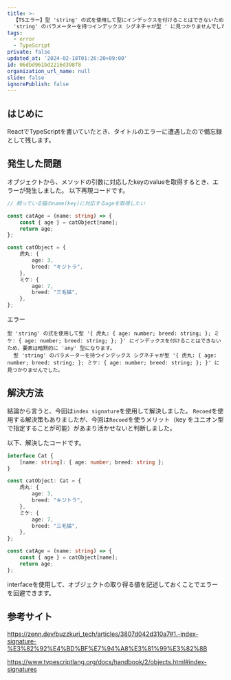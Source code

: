 ```yaml
---
title: >-
  【TSエラー】型 'string' の式を使用して型にインデックスを付けることはできないため、要素は暗黙的に 'any' 型になります。   型
  'string' のパラメーターを持つインデックス シグネチャが型 ' に見つかりませんでした。
tags:
  - error
  - TypeScript
private: false
updated_at: '2024-02-18T01:26:20+09:00'
id: 06dbd961bd2216d398f8
organization_url_name: null
slide: false
ignorePublish: false
---
```

## はじめに

ReactでTypeScriptを書いていたとき、タイトルのエラーに遭遇したので備忘録として残します。

## 発生した問題

オブジェクトから、メソッドの引数に対応したkeyのvalueを取得するとき、エラーが発生しました。
以下再現コードです。

```ts
// 飼っている猫のname(key)に対応するageを取得したい

const catAge = (name: string) => {
    const { age } = catObject[name];
    return age;
};

const catObject = {
    虎丸: {
        age: 3,
        breed: "キジトラ",
    },
    ミケ: {
        age: 7,
        breed: "三毛猫",
    },
};
```
エラー
```
型 'string' の式を使用して型 '{ 虎丸: { age: number; breed: string; }; ミケ: { age: number; breed: string; }; }' にインデックスを付けることはできないため、要素は暗黙的に 'any' 型になります。
  型 'string' のパラメーターを持つインデックス シグネチャが型 '{ 虎丸: { age: number; breed: string; }; ミケ: { age: number; breed: string; }; }' に見つかりませんでした。
```

## 解決方法
結論から言うと、今回は`index signature`を使用して解決しました。
`Recoed`を使用する解決策もありましたが、今回は`Recoed`を使うメリット（key をユニオン型で指定することが可能）があまり活かせないと判断しました。

以下、解決したコードです。
```ts
interface Cat {
    [name: string]: { age: number; breed: string };
}

const catObject: Cat = {
    虎丸: {
        age: 3,
        breed: "キジトラ",
    },
    ミケ: {
        age: 7,
        breed: "三毛猫",
    },
};

const catAge = (name: string) => {
    const { age } = catObject[name];
    return age;
};
```

interfaceを使用して、オブジェクトの取り得る値を記述しておくことでエラーを回避できます。


## 参考サイト
https://zenn.dev/buzzkuri_tech/articles/3807d042d310a7#1.-index-signature-%E3%82%92%E4%BD%BF%E7%94%A8%E3%81%99%E3%82%8B

https://www.typescriptlang.org/docs/handbook/2/objects.html#index-signatures
